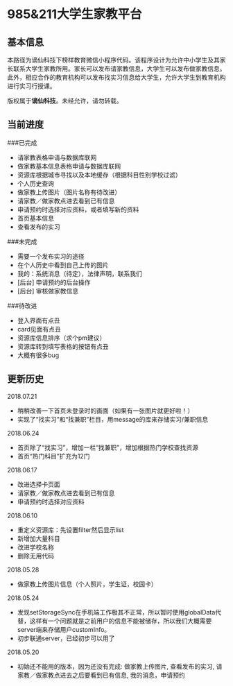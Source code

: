 985&211大学生家教平台
===========================

基本信息
------------
本路径为谪仙科技下榜样教育微信小程序代码。该程序设计为允许中小学生及其家长联系大学生家教所用。家长可以发布请家教信息，大学生可以发布做家教信息。此外，相应合作的教育机构可以发布找实习信息给大学生，允许大学生到教育机构进行实习行授课。

版权属于**谪仙科技**。未经允许，请勿转载。


当前进度
------------
###已完成
- 请家教表格申请与数据库联网
- 做家教基本信息表格申请与数据库联网
- 资源库根据城市寻找以及本地缓存（根据科目性别学校过滤）
- 个人历史查询
- 做家教上传图片（图片名称有待改进）
- 请家教／做家教点进去看到已有信息
- 申请预约时选择对应资料，或者填写新的资料
- 首页基本信息
- 查看发布的实习

###未完成
- 需要一个发布实习的途径
- 在个人历史中看到自己上传的图片
- 我的：系统消息（待定），法律声明，联系我们
- [后台] 申请预约的后台操作
- [后台] 审核做家教信息

###待改进
- 登入界面有点丑
- card见面有点丑
- 资源库信息排序（求个pm建议）
- 资源库转到填写表格的按钮有点丑
- 大概有很多bug


更新历史
------------

2018.07.21
- 稍稍改善一下首页未登录时的画面（如果有一张图片就更好啦！）
- 实现了“找实习”和“找兼职”栏目，用message的库来存储实习/兼职信息

2018.06.24
- 首页除了“找实习”，增加一栏“找兼职”，增加根据热门学校查找资源
- 首页“热门科目”扩充为12门

2018.06.17
- 改进选择卡页面
- 请家教／做家教点进去看到已有信息
- 申请预约时选择对应资料

2018.06.10
- 重定义资源库：先设置filter然后显示list
- 新增加大量科目
- 改进学校名称
- 删除无用代码

2018.05.28
- 做家教上传图片信息（个人照片，学生证，校园卡）


2018.05.24
- 发现setStorageSync在手机端工作极其不正常，所以暂时使用globalData代替，这样有一个问题就是之前用户的信息不能被储存，所以我们大概需要server端来存储用户customInfo。
- 初步联通server，已经初步可以用了


2018.05.20
- 初始还不能用的版本，因为还没有完成: 做家教上传图片, 查看发布的实习, 请家教／做家教点进去之后要看到已有信息, 我的消息，申请预约